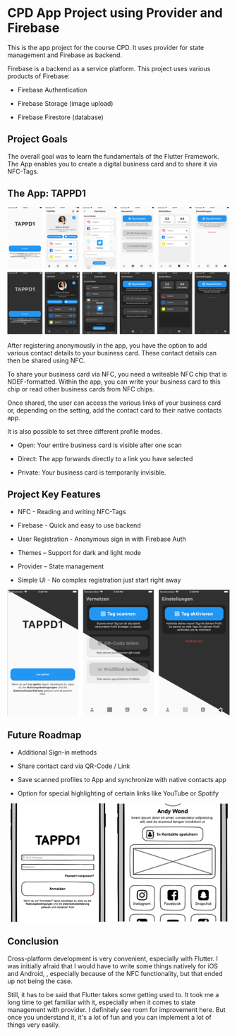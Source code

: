 # CPD App Project using Provider and Firebase

This is the app project for the course CPD. It uses provider for state management and Firebase as backend.

Firebase is a backend as a service platform. This project uses various products of Firebase:

- Firebase Authentication

- Firebase Storage (image upload)

- Firebase Firestore (database)

## Project Goals

The overall goal was to learn the fundamentals of the Flutter Framework.
The App enables you to create a digital business card and to share it via NFC-Tags.

## The App: TAPPD1

![Overview](TAPPD1_overview.png)

After registering anonymously in the app, you have the option to add various contact details to your business card. These contact details can then be shared using NFC.

To share your business card via NFC, you need a writeable NFC chip that is NDEF-formatted. Within the app, you can write your business card to this chip or read other business cards from NFC chips.

Once shared, the user can access the various links of your business card or, depending on the setting, add the contact card to their native contacts app.


It is also possible to set three different profile modes.

- Open: Your entire business card is visible after one scan

- Direct: The app forwards directly to a link you have selected

- Private: Your business card is temporarily invisible.

## Project Key Features

* NFC - Reading and writing NFC-Tags

* Firebase - Quick and easy to use backend

* User Registration - Anonymous sign in with Firebase Auth

* Themes – Support for dark and light mode

* Provider – State management

* Simple UI - No complex registration just start right away

![Key Features](TAPPD1_key_features.png)


## Future Roadmap
* Additional Sign-in methods

* Share contact card via QR-Code / Link

* Save scanned profiles to App and synchronize with native contacts app

* Option for special highlighting of certain links like YouTube or Spotify


![Future Roadmap](TAPPD1_future_roadmap.png)


## Conclusion
Cross-platform development is very convenient, especially with Flutter.
I was initially afraid that I would have to write some things natively for iOS and Android, , especially because of the NFC functionality, but that ended up not being the case.

Still, it has to be said that Flutter takes some getting used to.
It took me a long time to get familiar with it, especially when it comes to state management with provider. I definitely see room for improvement here. But once you understand it, it's a lot of fun and you can implement a lot of things very easily.
